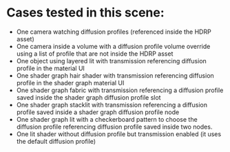 # Cases tested in this scene:

* One camera watching diffusion profiles (referenced inside the HDRP asset)
* One camera inside a volume with a diffusion profile volume override using a list of profile that are not inside the HDRP asset
* One object using layered lit with transmission referencing diffusion profile in the material UI
* One shader graph hair shader with transmission referencing diffusion profile in the shader graph material UI
* One shader graph fabric with transmission referencing a diffusion profile saved inside the shader graph diffusion profile slot
* One shader graph stacklit with transmission referencing a diffusion profile saved inside a shader graph diffusion profile node
* One shader graph lit with a checkerboard pattern to choose the diffusion profile referencing diffusion profile saved inside two nodes.
* One lit shader without diffusion profile but transmission enabled (it uses the default diffusion profile)
